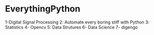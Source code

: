 # EverythingPython
1-Digital Signal Processing
2: Automate every boring stiff with Python
3: Statistics
4- Opencv 
5: Data Strutures
6- Data Science
7- digengo
